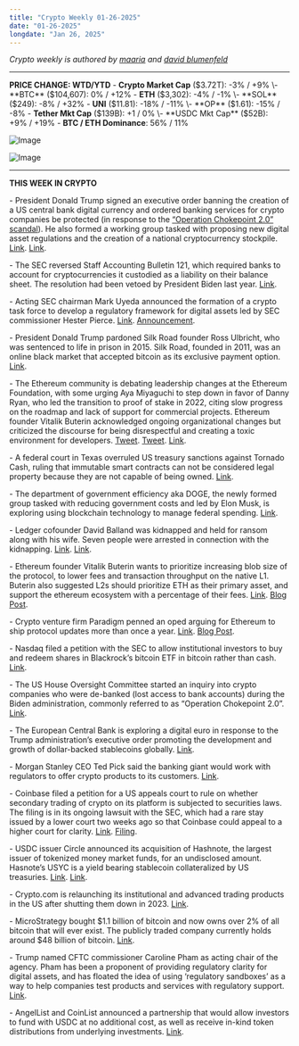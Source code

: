 ```yaml
---
title: "Crypto Weekly 01-26-2025"
date: "01-26-2025"
longdate: "Jan 26, 2025"
---
```


*Crypto weekly is authored by [maaria](https://x.com/maariabajwa) and [david blumenfeld](https://x.com/serdave_eth)*

---
**PRICE CHANGE: WTD/YTD**
\- **Crypto Market Cap** ($3.72T): -3% / +9%
\- **BTC** ($104,607): 0% / +12%
\- **ETH** ($3,302): -4% / -1%
\- **SOL** ($249): -8% / +32%
\- **UNI** ($11.81): -18% / -11%
\- **OP** ($1.61): -15% / -8%
\- **Tether Mkt Cap** ($139B): +1 / 0%
\- **USDC Mkt Cap** ($52B): +9% / +19%
\- **BTC / ETH Dominance**: 56% / 11%

![Image](/images/01-26-2025-1.png)

![Image](/images/01-26-2025-2.png)

---
**THIS WEEK IN CRYPTO**

\- President Donald Trump signed an executive order banning the creation of a US central bank digital currency and ordered banking services for crypto companies be protected (in response to the [“Operation Chokepoint 2.0” scandal](https://www.piratewires.com/p/crypto-choke-point)). He also formed a working group tasked with proposing new digital asset regulations and the creation of a national cryptocurrency stockpile. [Link](https://www.reuters.com/business/finance/trump-signs-order-create-cryptocurrency-working-group-2025-01-23/). [Link](https://www.whitehouse.gov/presidential-actions/2025/01/strengthening-american-leadership-in-digital-financial-technology/).

\- The SEC reversed Staff Accounting Bulletin 121, which required banks to account for cryptocurrencies it custodied as a liability on their balance sheet. The resolution had been vetoed by President Biden last year. [Link](https://www.axios.com/2025/01/24/sec-crypto-wall-street-banks-sab121). 

\- Acting SEC chairman Mark Uyeda announced the formation of a crypto task force to develop a regulatory framework for digital assets led by SEC commissioner Hester Pierce. [Link](https://decrypt.co/302057/sec-can-do-better-crypto-task-force). [Announcement](https://www.sec.gov/newsroom/press-releases/2025-30). 

\- President Donald Trump pardoned Silk Road founder Ross Ulbricht, who was sentenced to life in prison in 2015. Silk Road, founded in 2011, was an online black market that accepted bitcoin as its exclusive payment option. [Link](https://www.reuters.com/world/us/trump-pardons-silk-road-founder-ulbricht-online-drug-scheme-2025-01-22/). 

\- The Ethereum community is debating leadership changes at the Ethereum Foundation, with some urging Aya Miyaguchi to step down in favor of Danny Ryan, who led the transition to proof of stake in 2022, citing slow progress on the roadmap and lack of support for commercial projects. Ethereum founder Vitalik Buterin acknowledged ongoing organizational changes but criticized the discourse for being disrespectful and creating a toxic environment for developers. [Tweet](https://x.com/VitalikButerin/status/1880635379771904423). [Tweet](https://x.com/VitalikButerin/status/1881680518934384676). [Link](https://cointelegraph.com/news/joe-lubin-consensys-ethereum-drama).

\- A federal court in Texas overruled US treasury sanctions against Tornado Cash, ruling that immutable smart contracts can not be considered legal property because they are not capable of being owned. [Link](https://cointelegraph.com/news/us-texas-court-reverses-tornado-cash-sanctions-crypto-privacy-win).

\- The department of government efficiency aka DOGE, the newly formed group tasked with reducing government costs and led by Elon Musk, is exploring using blockchain technology to manage federal spending. [Link](https://www.bloomberg.com/news/articles/2025-01-25/musk-exploring-blockchain-use-in-us-government-efficiency-effort).

\- Ledger cofounder David Balland was kidnapped and held for ransom along with his wife. Seven people were arrested in connection with the kidnapping. [Link](https://www.lemonde.fr/en/pixels/article/2025/01/25/seven-arrested-in-france-for-kidnapping-and-torture-of-crypto-co-founder_6737412_13.html). [Link](https://www.bloomberg.com/news/articles/2025-01-23/co-founder-of-french-crypto-startup-freed-after-kidnapping). 

\- Ethereum founder Vitalik Buterin wants to prioritize increasing blob size of the protocol, to lower fees and transaction throughput on the native L1. Buterin also suggested L2s should prioritize ETH as their primary asset, and support the ethereum ecosystem with a percentage of their fees. [Link](https://vitalik.eth.limo/general/2025/01/23/l1l2future.html). [Blog Post](https://vitalik.eth.limo/general/2025/01/23/l1l2future.html). 

\- Crypto venture firm Paradigm penned an oped arguing for Ethereum to ship protocol updates more than once a year. [Link](https://www.paradigm.xyz/2025/01/ethereum-acceleration-1). [Blog Post](https://www.paradigm.xyz/2025/01/ethereum-acceleration-1).

\- Nasdaq filed a petition with the SEC to allow institutional investors to buy and redeem shares in Blackrock’s bitcoin ETF in bitcoin rather than cash. [Link](https://www.coindesk.com/markets/2025/01/24/nasdaq-files-for-in-kind-redemptions-for-blackrock-spot-bitcoin-etf). 

\- The US House Oversight Committee started an inquiry into crypto companies who were de-banked (lost access to bank accounts) during the Biden administration, commonly referred to as “Operation Chokepoint 2.0”. [Link](https://decrypt.co/302616/congress-investigating-crypto-debanking-operation). 

\- The European Central Bank is exploring a digital euro in response to the Trump administration’s executive order promoting the development and growth of dollar-backed stablecoins globally. [Link](https://www.reuters.com/technology/ecb-pitches-digital-euro-response-trumps-crypto-push-2025-01-24/). 

\- Morgan Stanley CEO Ted Pick said the banking giant would work with regulators to offer crypto products to its customers. [Link](https://decrypt.co/302433/banking-giant-morgan-stanley-open-to-offering-crypto-services-in-safe-way-ceo). 

\- Coinbase filed a petition for a US appeals court to rule on whether secondary trading of crypto on its platform is subjected to securities laws. The filing is in its ongoing lawsuit with the SEC, which had a rare stay issued by a lower court two weeks ago so that Coinbase could appeal to a higher court for clarity. [Link](https://news.bloomberglaw.com/securities-law/coinbase-asks-appeals-court-to-say-crypto-trades-not-securities). [Filing](https://www.bloomberglaw.com/public/desktop/document/CoinbaseIncvSecuritiesandExchangeCommissionDocketNo251452dCirJan).

\- USDC issuer Circle announced its acquisition of Hashnote, the largest issuer of tokenized money market funds, for an undisclosed amount. Hasnote’s USYC is a yield bearing stablecoin collateralized by US treasuries. [Link](https://www.coindesk.com/business/2025/01/21/circle-enters-tokenization-race-by-acquiring-hashnote-usd1-3b-real-world-asset-issuer). [Link](https://www.bloomberg.com/news/articles/2025-01-21/circle-usdc-buys-hashnote-largest-issuer-of-tokenized-treasuries). 

\- Crypto.com is relaunching its institutional and advanced trading products in the US after shutting them down in 2023. [Link](https://decrypt.co/302141/crypto-com-relaunches-us-institutional-exchange).  

\- MicroStrategy bought $1.1 billion of bitcoin and now owns over 2% of all bitcoin that will ever exist. The publicly traded company currently holds around $48 billion of bitcoin. [Link](https://www.bloomberg.com/news/articles/2025-01-21/microstrategy-buys-1-1-billion-of-bitcoin-ahead-of-shares-vote?srnd=phx-crypto).

\- Trump named CFTC commissioner Caroline Pham as acting chair of the agency. Pham has been a proponent of providing regulatory clarity for digital assets, and has floated the idea of using ‘regulatory sandboxes’ as a way to help companies test products and services with regulatory support. [Link](https://www.bloomberg.com/news/articles/2025-01-20/trump-picks-caroline-pham-to-serve-as-acting-cftc-chair).

\- AngelList and CoinList announced a partnership that would allow investors to fund with USDC at no additional cost, as well as receive in-kind token distributions from underlying investments. [Link](https://techcrunch.com/2025/01/22/angellist-coinlist-partner-to-help-crypto-startups-raise-and-manage-funds/).